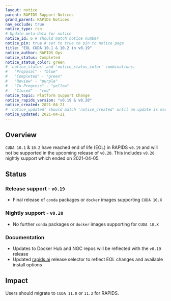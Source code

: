 ```yaml
---
layout: notice
parent: RAPIDS Support Notices
grand_parent: RAPIDS Notices
nav_exclude: true
notice_type: rsn
# Update meta-data for notice
notice_id: 6 # should match notice number
notice_pin: true # set to true to pin to notice page
title: "EOL CUDA 10.1 & 10.2 in v0.19"
notice_author: RAPIDS Ops
notice_status: Completed
notice_status_color: green
# 'notice_status' and 'notice_status_color' combinations:
#   "Proposal" - "blue"
#   "Completed" - "green"
#   "Review" - "purple"
#   "In Progress" - "yellow"
#   "Closed" - "red"
notice_topic: Platform Support Change
notice_rapids_version: "v0.19 & v0.20"
notice_created: 2021-04-21
# 'notice_updated' should match 'notice_created' until an update is made
notice_updated: 2021-04-21
---
```


## Overview

`CUDA 10.1` & `10.2` have reached end of life (EOL) in RAPIDS `v0.19` and will
not be supported in the upcoming release of `v0.20`. This includes `v0.20`
nightly support which ended on 2021-04-05.

## Status

### Release support - `v0.19`

- Final release of `conda` packages or `docker` images supporting `CUDA 10.X`

### Nightly support - `v0.20`

- No further `conda` packages or `docker` images supporting for `CUDA 10.X`

### Documentation

- Updates to Docker Hub and NGC repos will be reflected with the `v0.19` release
- Updated [rapids.ai](https://rapids.ai/start#rapids-release-selector) release
selector to reflect EOL changes and available install options

## Impact

Users should migrate to `CUDA 11.0` or `11.2` for RAPIDS.
